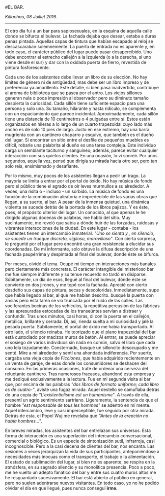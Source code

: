 
#EL BAR.

_Killachau, 08 Juillet 2016._

***


El otro día fui a un bar para sapiosexuales, en la esquina de aquella calle donde se bifurca el bulevar. La fachada dejaba que desear, estaba a duras penas pintada. Aquellas capas de tintura que habían escapado al reloj se descascaraban solemnemente. La puerta de entrada no es aparente y, en todo caso, el carácter público del lugar puede pasar desapercibido. Uno debe encontrar el estrecho callejón a la izquierda (o a la derecha, si uno viene desde el sur) y dar con la oxidada puerta de fierro, revestida de pintura fosforescente.

Cada uno de los asistentes debe llevar un libro de su elección. No hay límites de género ni de antigüedad, mas debe ser un libro impreso y de preferencia ya amarillento. Este detalle, si bien pasa inadvertido, contribuye al aroma de biblioteca que se pasea por el antro. Los viejos sillones generan nula o poca impresión al observador pero su diminuto tamaño despierta la curiosidad. Cada sillón tiene suficiente espacio para una persona y solo una. Su tamaño, hilarante y hasta ridículo, se complementa con un espaciamiento que parece incidental. Aproximadamente, cada sillón tiene una distancia de 10 centímetros o 4 pulgadas entre sí. Estos están organizados en hileras a lo largo de un cuarto trapezoidal cuyo lado más ancho es de solo 10 pies de largo. Justo en ese extremo, hay una barra mugrienta con un cantinero chaparro y esquivo, que también es el dueño del lugar. Si encontrar un sitio entre el desfile de pequeños muebles es difícil, robarle una palabrita al dueño es una tarea compleja. Este individuo carga un semblante taciturno y sanguíneo; además, parece evitar cualquier interacción con sus quietos clientes. En una ocasión, lo vi sonreír. Por unos segundos, aquella vez, pensé que dirigía su mirada hacia otro ser, pero tan solo reía, ensimismado y desafiante. 

Por lo mismo, muy pocos de los asistentes llegan a pedir un trago. La mayoría se limita a entrar por el portal de óxido. No hay música de fondo pero el público tiene el agrado de oír leves murmullos a su alrededor. A veces, una risita o - incluso - un sorbido. La música de fondo es una función de la combinación aleatoria e impredecible de las varias obras que llegan, a su suerte, al bar. A pesar de la inmensa quietud, una dinámica violenta se sucede detrás de la portada de los libros pajizos. Y es éste, pues, el propósito ulterior del lugar. Un conocido, al que apenas le he dirigido algunas docenas de palabras, me habló del sitio. Muy sucintamente, me reveló que sabía a dónde huir de las forzadas, ruidosas y vibrantes interacciones de la ciudad. En este lugar - contaba - los asistentes tienen un intercambio inmaterial. *"Uno se sienta y , en silencio, se sucede un trueque discreto, sigiloso, maravilloso"*. Con cierta sorpresa, le pregunté por el lugar pero encontré una gran resistencia a elucidar sus coordenadas. De mi informante, solo obtuve la difusa descripción de una fachada paupérrima y despintada al final del bulevar, donde éste se bifurca.

Por meses, olvidé el tema. Ocupé mi tiempo en interacciones más banales pero ciertamente más concretas. El carácter intangible del misterioso bar me fue siempre indiferente y su tenue recuerdo no tardó en disiparse. Súbitamente, un día de esos, llegué al final del bulevar, dónde éste se convierte en dos jirones, y me topé con la fachada. Aprecié con cierto desdeño sus capas de pintura, secas y descoloridas. Inmediatamente, supe que había llegado al bar, al que me habían descrito. busqué la puerta con ansias pero esta tarea se vio truncada por el ruido de las calles. Las vociferantes bocinas de los vehículos, la repetitiva percusión de las fábricas y las apresuradas estocadas de los transeúntes servían a distraer y confundir. Tras unos minutos, casi horas, di con la puerta en el callejón,  metálica, brillante y cerrada. Di, así, rienda suelta a mi curiosidad y jalé la pesada puerta. Súbitamente, el portal de óxido me había transportado. Al otro lado, el silencio reinaba. He teorizado que el plano trapezoidal del bar está custodiado por macizos muros de betón. Al entrar, se puede apreciar el sosiego de varios individuos sin nada en común, salvo el libro que cada uno leía tozudamente. Consternado, busqué un silloncito desocupado y me senté. Mire a mi alrededor y sentí una ahondada indiferencia. Por suerte, cargaba una vieja copia de *Ficciones*, que había adquirido recientemente en un venta de garaje, de esas donde los consumidores se deshacen del consumo. En las primeras ocasiones, traté de ordenar una cerveza del reluctante cantinero. Tras numerosos fracasos, abandoné esta empresa y me dediqué exclusivamente a la lectura. Fue en mi segunda visita al bar que, por encima de las palabras *"dos libros de formato uniforme; cada libro es de cuatro-"*, avisté una fugaz mirada. Aquel destello se camuflaba detrás de una copia de *"L'existentialisme est un humanisme"*. A través de ella, presentí un agrio sentimiento sartriano. Ligeramente, la sentencia de que el hombre *"est responsable de tous les hommes"* se adentró en mí mente. Aquel intercambio, leve y casi imperceptible, fue seguido por otra mirada. Detrás de esta, el Popol Wuj me revelaba que *"Antes de la creación no había hombres..."*. 

En breves miradas, los asistentes del bar entrelazan sus universos. Esta forma de interacción es una superlación del intercambio conversacional, comercial o biológico. Es un especie de sintonización sutil, infrarroja, casi incognoscible. Pero a la casi decena de clientes del bar, nos encanta. Las sesiones a veces  jerarquizan la vida de sus participantes, anteponiéndose a necesidades más inocuas como el transporte, el trabajo o la alimentación. El estado de sublimación del lugar, si bien no es aparente, se respira en la atmósfera, en su sagrado silencio y su monolítica presencia. Poco a poco, me he vuelto un adepto fanático del bar y entre sus cuatro muros altos me he resguardado sucesivamente. El bar está abierto al público en general, pero no suelen adentrarse nuevos visitantes. En todo caso, yo no he podido olvidar el día en que llegué, pues nunca conseguí **irme**.
